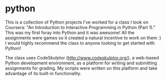 # python
This is a collection of Python projects I've worked for a class I took on Coursera: "An Introduction to Interactive Programming in Python (Part 1)." This was my first foray into Python and it was awesome! All the assignments were games so it created a natural incentive to work on them :) I would highly recommend the class to anyone looking to get started with Python!

The class uses CodeSkulptor (http://www.codeskulptor.org/), a web-based Python development environment, as a platform for writing and submitting assignments for grading. My scripts were written on this platform and take advantage of its built-in functionality.
